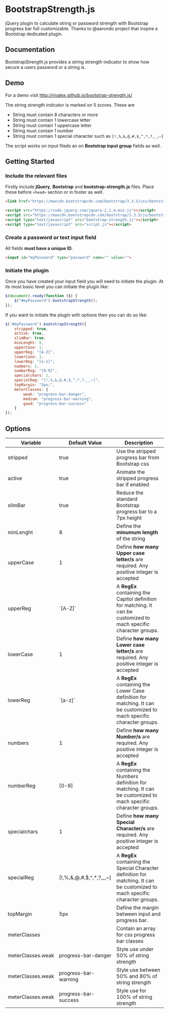 # BootstrapStrength.js

jQuery plugin to calculate string or password strength with Bootstrap progress bar full customizable.
Thanks to  @aarondo project that inspire a Bootstrap dedicated plugin.

## Documentation

BootstrapStrength.js provides a string strength indicator to show how secure a users password or a string is.

## Demo
For a demo visit http://rivalex.github.io/bootstrap-strength.js/

The string strength indicator is marked on 5 scores. These are

*   String must contain 8 characters or more
*   String must contain 1 lowercase letter
*   String must contain 1 uppercase letter
*   String must contain 1 number
*   String must contain 1 special character such as `[!,%,&,@,#,$,^,*,?,_,~]`

The script works on input fileds an on **Bootstrap input group** fields as well.

## Getting Started

### Include the relevant files

Firstly include **jQuery**, **Bootstrap** and **bootstrap-strength.js** files. Place these before `<head>` section or in footer as well.

```html
<link href="https://maxcdn.bootstrapcdn.com/bootstrap/3.3.5/css/bootstrap.min.css" rel="stylesheet">

<script src="https://code.jquery.com/jquery-2.1.4.min.js"></script>
<script src="https://maxcdn.bootstrapcdn.com/bootstrap/3.3.5/js/bootstrap.min.js"></script>
<script type="text/javascript" src="bootstrap-strength.js"></script>
<script type="text/javascript" src="script.js"></script>
```

### Create a password or text input field

All fields **must have a unique ID**.

```html
<input id="myPassword" type="password" name="" value="">
```

### Initiate the plugin

Once you have created your input field you will need to initiate the plugin.
At its most basic level you can initiate the plugin like:

```javascript
$(document).ready(function ($) {
	$("#myPassword").bootstrapStrength();
});
```

If you want to initiate the plugin with options then you can do so like:
```javascript
$('#myPassword').bootstrapStrength({
	stripped: true,
	active: true,
	slimBar: true,
	minLenght: 8,
	upperCase: 1,
	upperReg: "[A-Z]",
	lowerCase: 1,
	lowerReg: "[a-z]",
	numbers: 1,
	numberReg: "[0-9]",
	specialchars: 1,
	specialReg: "[!,%,&,@,#,$,^,*,?,_,~]",
	topMargin: "5px;",
	meterClasses: {
		weak: "progress-bar-danger",
		medium: "progress-bar-warning",
		good: "progress-bar-success"
	}
});
```

## Options

<table>
	<thead>
		<tr>
			<th>Variable</th>
			<th>Default Value</th>
			<th>Description</th>
		</tr>
	</thead>
	<tbody>
		<tr>
			<td>stripped</td>
			<td>true</td>
			<td>Use the stripped progress bar from Bootstrap css</td>
		</tr>
		<tr>
			<td>active</td>
			<td>true</td>
			<td>Animate the stripped progress bar if enabled</td>
		</tr>
		<tr>
			<td>slimBar</td>
			<td>true</td>
			<td>Reduce the standard Bootstrap progress bar to a 7px height</td>
		</tr>
		<tr>
			<td>minLenght</td>
			<td>8</td>
			<td>Define the <b>minumum length</b> of the string</td>
		</tr>
		<tr>
			<td>upperCase</td>
			<td>1</td>
			<td>Define <b>how many Upper case letter/s</b> are required. Any positive integer is accepted</td>
		</tr>
		<tr>
			<td>upperReg</td>
			<td>`[A-Z]`</td>
			<td>A <b>RegEx</b> containing the Capitol definition for matching. It can be customized to mach specific character groups.</td>
		</tr>
		<tr>
			<td>lowerCase</td>
			<td>1</td>
			<td>Define <b>how many Lower case letter/s</b> are required. Any positive integer is accepted</td>
		</tr>
		<tr>
			<td>lowerReg</td>
			<td>`[a-z]`</td>
			<td>A <b>RegEx</b> containing the Lower Case definition for matching. It can be customized to mach specific character groups.</td>
		</tr>
		<tr>
			<td>numbers</td>
			<td>1</td>
			<td>Define <b>how many Number/s</b> are required. Any positive integer is accepted</td>
		</tr>
		<tr>
			<td>numberReg</td>
			<td>[0-9]</td>
			<td>A <b>RegEx</b> containing the Numbers definition for matching. It can be customized to mach specific character groups.</td>
		</tr>
		<tr>
			<td>specialchars</td>
			<td>1</td>
			<td>Define <b>how many Special Character/s</b> are required. Any positive integer is accepted</td>
		</tr>
		<tr>
			<td>specialReg</td>
			<td>[!,%,&,@,#,$,^,*,?,_,~]</td>
			<td>A <b>RegEx</b> containing the Special Character definition for matching. It can be customized to mach specific character groups.</td>
		</tr>
		<tr>
			<td>topMargin</td>
			<td>5px</td>
			<td>Define the margin between input and progress bar.</td>
		</tr>
		<tr>
			<td>meterClasses</td>
			<td></td>
			<td>Contain an array for css progress bar classes</td>
		</tr>
		<tr>
			<td>meterClasses.weak</td>
			<td>progress-bar-danger</td>
			<td>Style use under 50% of string strength</td>
		</tr>
		<tr>
			<td>meterClasses.weak</td>
			<td>progress-bar-warning</td>
			<td>Style use between 50% and 80% of string strength</td>
		</tr>
		<tr>
			<td>meterClasses.weak</td>
			<td>progress-bar-success</td>
			<td>Style use for 100% of string strength</td>
		</tr>
	</tbody>
</table>